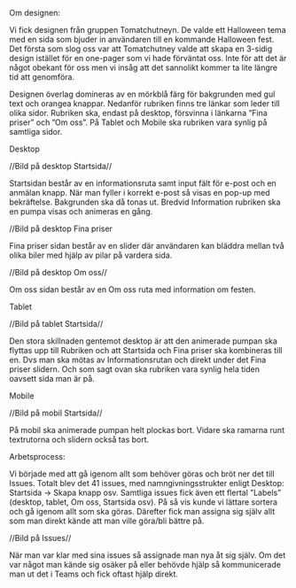 Om designen:

Vi fick designen från gruppen Tomatchutneyn. De valde ett Halloween tema med en sida som bjuder in användaren till en kommande Halloween fest. Det första som slog oss var att Tomatchutney valde att skapa en 3-sidig design istället för en one-pager som vi hade förväntat oss. Inte för att det är något obekant för oss men vi insåg att det sannolikt kommer ta lite längre tid att genomföra. 

Designen överlag domineras av en mörkblå färg för bakgrunden med gul text och orangea knappar. Nedanför rubriken finns tre länkar som leder till olika sidor. Rubriken ska, endast på desktop, försvinna i länkarna ”Fina priser” och ”Om oss”. På Tablet och Mobile ska rubriken vara synlig på samtliga sidor. 


Desktop

//Bild på desktop Startsida//

Startsidan består av en informationsruta samt input fält för e-post och en anmälan knapp. När man fyller i korrekt e-post så visas en pop-up med bekräftelse. Bakgrunden ska då tonas ut. Bredvid Information rubriken ska en pumpa visas och animeras en gång.

//Bild på desktop Fina priser

Fina priser sidan består av en slider där användaren kan bläddra mellan två olika biler med hjälp av pilar på vardera sida.

//Bild på desktop Om oss//

Om oss sidan består av en Om oss ruta med information om festen.

Tablet

//Bild på tablet Startsida//

Den stora skillnaden gentemot desktop är att den animerade pumpan ska flyttas upp till Rubriken och att Startsida och Fina priser ska kombineras till en. Dvs man ska mötas av Informationsrutan och direkt under det Fina priser slidern. Och som sagt ovan ska rubriken vara synlig hela tiden oavsett sida man är på.

Mobile

//Bild på mobil Startsida//

På mobil ska animerade pumpan helt plockas bort. Vidare ska ramarna runt textrutorna och slidern också tas bort.

Arbetsprocess:

Vi började med att gå igenom allt som behöver göras och bröt ner det till Issues. Totalt blev det 41 issues, med namngivningsstrukter enligt Desktop: Startsida -> Skapa knapp osv. Samtliga issues fick även ett flertal ”Labels” (desktop, tablet, Om oss, Startsida osv). På så vis kunde vi lättare sortera och gå igenom allt som ska göras. Därefter fick man assigna sig själv allt som man direkt kände att man ville göra/bli bättre på. 

//Bild på Issues//

När man var klar med sina issues så assignade man nya åt sig själv. Om det var något man kände sig osäker på eller behövde hjälp så kommunicerade man ut det i Teams och fick oftast hjälp direkt.
